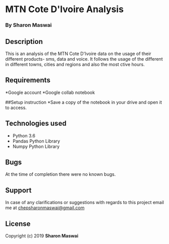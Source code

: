 # MTN Cote D'Ivoire Analysis
### By Sharon Maswai 

## Description

This is an analysis of the MTN Cote D'Ivoire data on the usage of their different products- sms, data and voice. It follows the usage of the different in different towns, cities and regions and also the most ctive hours.

## Requirements
*Google account
*Google collab notebook

##Setup instruction
*Save a copy of the notebook in your drive and open it to access.

## Technologies used
* Python 3.6
* Pandas Python Library
* Numpy Python Library


## Bugs
At the time of completion there were no known bugs.

## Support
In case of any clarifications or suggestions with regards to this project email me at chepsharonmaswai@gmail.com

## License
Copyright (c) 2019 **Sharon Maswai**
  


